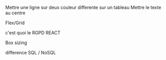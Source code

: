 
Mettre une ligne sur deux couleur differente sur un tableau
Mettre le texte au centre

Flex/Grid

c'est quoi le RGPD
REACT

Box sizing

difference SQL / NoSQL